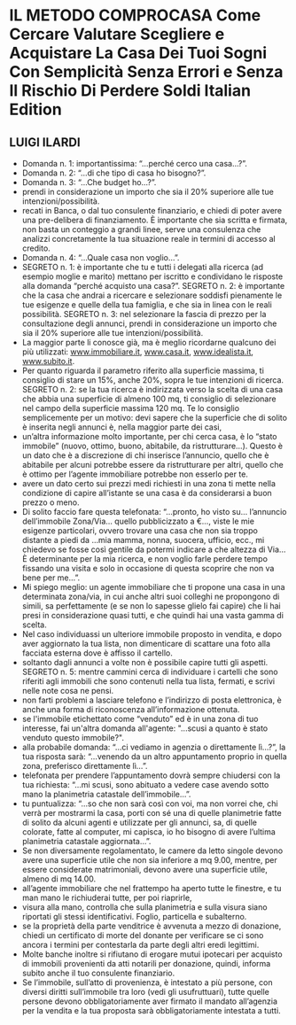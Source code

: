 # IL METODO COMPROCASA Come Cercare Valutare Scegliere e Acquistare La Casa Dei Tuoi Sogni Con Semplicità Senza Errori e Senza Il Rischio Di Perdere Soldi Italian Edition
## LUIGI ILARDI
- Domanda n. 1: importantissima: “…perché cerco una casa…?”.
- Domanda n. 2: “…di che tipo di casa ho bisogno?”.
- Domanda n. 3: “…Che budget ho…?”.
- prendi in considerazione un importo che sia il 20% superiore alle tue intenzioni/possibilità.
- recati in Banca, o dal tuo consulente finanziario, e chiedi di poter avere una pre-delibera di finanziamento. È importante che sia scritta e firmata, non basta un conteggio a grandi linee, serve una consulenza che analizzi concretamente la tua situazione reale in termini di accesso al credito.
- Domanda n. 4: “…Quale casa non voglio…”.
- SEGRETO n. 1: è importante che tu e tutti i delegati alla ricerca (ad esempio moglie e marito) mettano per iscritto e condividano le risposte alla domanda “perché acquisto una casa?”. SEGRETO n. 2: è importante che la casa che andrai a ricercare e selezionare soddisfi pienamente le tue esigenze e quelle della tua famiglia, e che sia in linea con le reali possibilità. SEGRETO n. 3: nel selezionare la fascia di prezzo per la consultazione degli annunci, prendi in considerazione un importo che sia il 20% superiore alle tue intenzioni/possibilità.
- La maggior parte li conosce già, ma è meglio ricordarne qualcuno dei più utilizzati: www.immobiliare.it, www.casa.it, www.idealista.it, www.subito.it.
- Per quanto riguarda il parametro riferito alla superficie massima, ti consiglio di stare un 15%, anche 20%, sopra le tue intenzioni di ricerca. SEGRETO n. 2: se la tua ricerca è indirizzata verso la scelta di una casa che abbia una superficie di almeno 100 mq, ti consiglio di selezionare nel campo della superficie massima 120 mq. Te lo consiglio semplicemente per un motivo: devi sapere che la superficie che di solito è inserita negli annunci è, nella maggior parte dei casi,
- un’altra informazione molto importante, per chi cerca casa, è lo “stato immobile” (nuovo, ottimo, buono, abitabile, da ristrutturare…). Questo è un dato che è a discrezione di chi inserisce l’annuncio, quello che è abitabile per alcuni potrebbe essere da ristrutturare per altri, quello che è ottimo per l’agente immobiliare potrebbe non esserlo per te.
- avere un dato certo sui prezzi medi richiesti in una zona ti mette nella condizione di capire all’istante se una casa è da considerarsi a buon prezzo o meno.
- Di solito faccio fare questa telefonata: “…pronto, ho visto su… l’annuncio dell’immobile Zona/Via… quello pubblicizzato a €…, viste le mie esigenze particolari, ovvero trovare una casa che non sia troppo distante a piedi da …mia mamma, nonna, suocera, ufficio, ecc., mi chiedevo se fosse così gentile da potermi indicare a che altezza di Via… È determinante per la mia ricerca, e non voglio farle perdere tempo fissando una visita e solo in occasione di questa scoprire che non va bene per me…”.
- Mi spiego meglio: un agente immobiliare che ti propone una casa in una determinata zona/via, in cui anche altri suoi colleghi ne propongono di simili, sa perfettamente (e se non lo sapesse glielo fai capire) che li hai presi in considerazione quasi tutti, e che quindi hai una vasta gamma di scelta.
- Nel caso individuassi un ulteriore immobile proposto in vendita, e dopo aver aggiornato la tua lista, non dimenticare di scattare una foto alla facciata esterna dove è affisso il cartello.
- soltanto dagli annunci a volte non è possibile capire tutti gli aspetti. SEGRETO n. 5: mentre cammini cerca di individuare i cartelli che sono riferiti agli immobili che sono contenuti nella tua lista, fermati, e scrivi nelle note cosa ne pensi.
- non farti problemi a lasciare telefono e l’indirizzo di posta elettronica, è anche una forma di riconoscenza all’informazione ottenuta.
- se l'immobile etichettato come “venduto” ed è in una zona di tuo interesse, fai un'altra domanda all'agente: "...scusi a quanto è stato venduto questo immobile?".
- alla probabile domanda: “…ci vediamo in agenzia o direttamente lì…?”, la tua risposta sarà: “…venendo da un altro appuntamento proprio in quella zona, preferisco direttamente lì…”.
- telefonata per prendere l’appuntamento dovrà sempre chiudersi con la tua richiesta: “…mi scusi, sono abituato a vedere case avendo sotto mano la planimetria catastale dell’immobile…”.
- tu puntualizza: “…so che non sarà così con voi, ma non vorrei che, chi verrà per mostrarmi la casa, porti con sé una di quelle planimetrie fatte di solito da alcuni agenti e utilizzate per gli annunci, sa, di quelle colorate, fatte al computer, mi capisca, io ho bisogno di avere l’ultima planimetria catastale aggiornata…”.
- Se non diversamente regolamentato, le camere da letto singole devono avere una superficie utile che non sia inferiore a mq 9.00, mentre, per essere considerate matrimoniali, devono avere una superficie utile, almeno di mq 14.00.
- all’agente immobiliare che nel frattempo ha aperto tutte le finestre, e tu man mano le richiuderai tutte, per poi riaprirle,
- visura alla mano, controlla che sulla planimetria e sulla visura siano riportati gli stessi identificativi. Foglio, particella e subalterno.
- se la proprietà della parte venditrice è avvenuta a mezzo di donazione, chiedi un certificato di morte del donante per verificare se ci sono ancora i termini per contestarla da parte degli altri eredi legittimi.
- Molte banche inoltre si rifiutano di erogare mutui ipotecari per acquisto di immobili provenienti da atti notarili per donazione, quindi, informa subito anche il tuo consulente finanziario.
- Se l’immobile, sull’atto di provenienza, è intestato a più persone, con diversi diritti sull’immobile tra loro (vedi gli usufruttuari), tutte quelle persone devono obbligatoriamente aver firmato il mandato all’agenzia per la vendita e la tua proposta sarà obbligatoriamente intestata a tutti.
